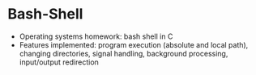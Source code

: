 # Bash-Shell
* Operating systems homework: bash shell in C
* Features implemented: program execution (absolute and local path), changing directories, signal handling, background processing, input/output redirection
